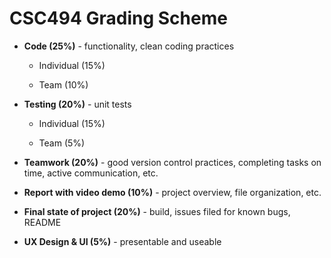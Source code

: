 # CSC494 Grading Scheme

- **Code (25%)** - functionality, clean coding practices

    - Individual (15%)

    - Team (10%)

- **Testing (20%)** - unit tests

    - Individual (15%)

    - Team (5%)

- **Teamwork (20%)** - good version control practices, completing tasks on time, active communication, etc.

- **Report with video demo (10%)** - project overview, file organization, etc.

- **Final state of project (20%)** - build, issues filed for known bugs, README

- **UX Design & UI (5%)** - presentable and useable
